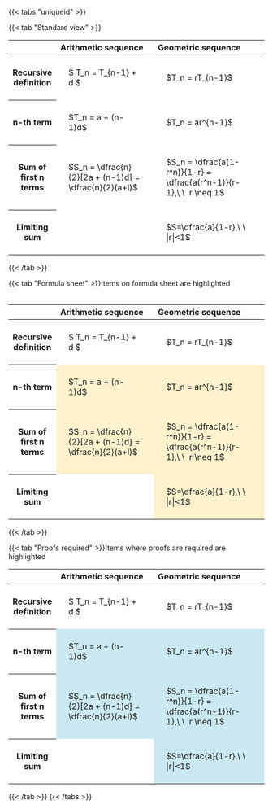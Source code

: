 ---
---

{{< tabs "uniqueid" >}}

{{< tab "Standard view" >}}
<style type="text/css">
#T_522e4 th.col_heading {
  text-align: left;
  font-size: 1em;
}
#T_522e4 td {
  text-align: left;
  font-size: 1em;
  padding: 1.5em;
}
#T_522e4_row0_col0, #T_522e4_row0_col1, #T_522e4_row1_col0, #T_522e4_row1_col1, #T_522e4_row2_col0, #T_522e4_row2_col1, #T_522e4_row3_col0, #T_522e4_row3_col1 {
  width: 400px;
  white-space: pre-wrap;
}
</style>
<table id="T_522e4">
  <thead>
    <tr>
      <th class="blank level0" >&nbsp;</th>
      <th id="T_522e4_level0_col0" class="col_heading level0 col0" >Arithmetic sequence</th>
      <th id="T_522e4_level0_col1" class="col_heading level0 col1" >Geometric sequence</th>
    </tr>
  </thead>
  <tbody>
    <tr>
      <th id="T_522e4_level0_row0" class="row_heading level0 row0" >Recursive definition</th>
      <td id="T_522e4_row0_col0" class="data row0 col0" >$ T_n = T_{n-1} + d $</td>
      <td id="T_522e4_row0_col1" class="data row0 col1" >$T_n = rT_{n-1}$</td>
    </tr>
    <tr>
      <th id="T_522e4_level0_row1" class="row_heading level0 row1" >n-th term</th>
      <td id="T_522e4_row1_col0" class="data row1 col0" >$T_n = a + (n-1)d$</td>
      <td id="T_522e4_row1_col1" class="data row1 col1" >$T_n = ar^{n-1}$</td>
    </tr>
    <tr>
      <th id="T_522e4_level0_row2" class="row_heading level0 row2" >Sum of first n terms</th>
      <td id="T_522e4_row2_col0" class="data row2 col0" >$S_n = \dfrac{n}{2}[2a + (n-1)d] = \dfrac{n}{2}(a+l)$</td>
      <td id="T_522e4_row2_col1" class="data row2 col1" >$S_n = \dfrac{a(1-r^n)}{1-r} = \dfrac{a(r^n-1)}{r-1},\ \  r \neq 1$</td>
    </tr>
    <tr>
      <th id="T_522e4_level0_row3" class="row_heading level0 row3" >Limiting sum</th>
      <td id="T_522e4_row3_col0" class="data row3 col0" ></td>
      <td id="T_522e4_row3_col1" class="data row3 col1" >$S=\dfrac{a}{1-r},\ \ |r|<1$</td>
    </tr>
  </tbody>
</table>
{{< /tab >}}

{{< tab "Formula sheet" >}}Items on formula sheet are highlighted
<br><br><style type="text/css">
#T_cd8be th.col_heading {
  text-align: left;
  font-size: 1em;
}
#T_cd8be td {
  text-align: left;
  font-size: 1em;
  padding: 1.5em;
}
#T_cd8be_row0_col0, #T_cd8be_row0_col1, #T_cd8be_row3_col0 {
  width: 400px;
  white-space: pre-wrap;
}
#T_cd8be_row1_col0, #T_cd8be_row1_col1, #T_cd8be_row2_col0, #T_cd8be_row2_col1, #T_cd8be_row3_col1 {
  width: 400px;
  background-color: rgba(255,194,10, 0.2);
  white-space: pre-wrap;
}
</style>
<table id="T_cd8be">
  <thead>
    <tr>
      <th class="blank level0" >&nbsp;</th>
      <th id="T_cd8be_level0_col0" class="col_heading level0 col0" >Arithmetic sequence</th>
      <th id="T_cd8be_level0_col1" class="col_heading level0 col1" >Geometric sequence</th>
    </tr>
  </thead>
  <tbody>
    <tr>
      <th id="T_cd8be_level0_row0" class="row_heading level0 row0" >Recursive definition</th>
      <td id="T_cd8be_row0_col0" class="data row0 col0" >$ T_n = T_{n-1} + d $</td>
      <td id="T_cd8be_row0_col1" class="data row0 col1" >$T_n = rT_{n-1}$</td>
    </tr>
    <tr>
      <th id="T_cd8be_level0_row1" class="row_heading level0 row1" >n-th term</th>
      <td id="T_cd8be_row1_col0" class="data row1 col0" >$T_n = a + (n-1)d$</td>
      <td id="T_cd8be_row1_col1" class="data row1 col1" >$T_n = ar^{n-1}$</td>
    </tr>
    <tr>
      <th id="T_cd8be_level0_row2" class="row_heading level0 row2" >Sum of first n terms</th>
      <td id="T_cd8be_row2_col0" class="data row2 col0" >$S_n = \dfrac{n}{2}[2a + (n-1)d] = \dfrac{n}{2}(a+l)$</td>
      <td id="T_cd8be_row2_col1" class="data row2 col1" >$S_n = \dfrac{a(1-r^n)}{1-r} = \dfrac{a(r^n-1)}{r-1},\ \  r \neq 1$</td>
    </tr>
    <tr>
      <th id="T_cd8be_level0_row3" class="row_heading level0 row3" >Limiting sum</th>
      <td id="T_cd8be_row3_col0" class="data row3 col0" ></td>
      <td id="T_cd8be_row3_col1" class="data row3 col1" >$S=\dfrac{a}{1-r},\ \ |r|<1$</td>
    </tr>
  </tbody>
</table>
{{< /tab >}}

{{< tab "Proofs required" >}}Items where proofs are required are highlighted
<br>
<style type="text/css">
#T_0ab34 th.col_heading {
  text-align: left;
  font-size: 1em;
}
#T_0ab34 td {
  text-align: left;
  font-size: 1em;
  padding: 1.5em;
}
#T_0ab34_row0_col0, #T_0ab34_row0_col1, #T_0ab34_row3_col0 {
  width: 400px;
  white-space: pre-wrap;
}
#T_0ab34_row1_col0, #T_0ab34_row1_col1, #T_0ab34_row2_col0, #T_0ab34_row2_col1, #T_0ab34_row3_col1 {
  width: 400px;
  background-color: rgba(0,150,200, 0.2);
  white-space: pre-wrap;
}
</style>
<table id="T_0ab34">
  <thead>
    <tr>
      <th class="blank level0" >&nbsp;</th>
      <th id="T_0ab34_level0_col0" class="col_heading level0 col0" >Arithmetic sequence</th>
      <th id="T_0ab34_level0_col1" class="col_heading level0 col1" >Geometric sequence</th>
    </tr>
  </thead>
  <tbody>
    <tr>
      <th id="T_0ab34_level0_row0" class="row_heading level0 row0" >Recursive definition</th>
      <td id="T_0ab34_row0_col0" class="data row0 col0" >$ T_n = T_{n-1} + d $</td>
      <td id="T_0ab34_row0_col1" class="data row0 col1" >$T_n = rT_{n-1}$</td>
    </tr>
    <tr>
      <th id="T_0ab34_level0_row1" class="row_heading level0 row1" >n-th term</th>
      <td id="T_0ab34_row1_col0" class="data row1 col0" >$T_n = a + (n-1)d$</td>
      <td id="T_0ab34_row1_col1" class="data row1 col1" >$T_n = ar^{n-1}$</td>
    </tr>
    <tr>
      <th id="T_0ab34_level0_row2" class="row_heading level0 row2" >Sum of first n terms</th>
      <td id="T_0ab34_row2_col0" class="data row2 col0" >$S_n = \dfrac{n}{2}[2a + (n-1)d] = \dfrac{n}{2}(a+l)$</td>
      <td id="T_0ab34_row2_col1" class="data row2 col1" >$S_n = \dfrac{a(1-r^n)}{1-r} = \dfrac{a(r^n-1)}{r-1},\ \  r \neq 1$</td>
    </tr>
    <tr>
      <th id="T_0ab34_level0_row3" class="row_heading level0 row3" >Limiting sum</th>
      <td id="T_0ab34_row3_col0" class="data row3 col0" ></td>
      <td id="T_0ab34_row3_col1" class="data row3 col1" >$S=\dfrac{a}{1-r},\ \ |r|<1$</td>
    </tr>
  </tbody>
</table>
{{< /tab >}}
{{< /tabs >}}